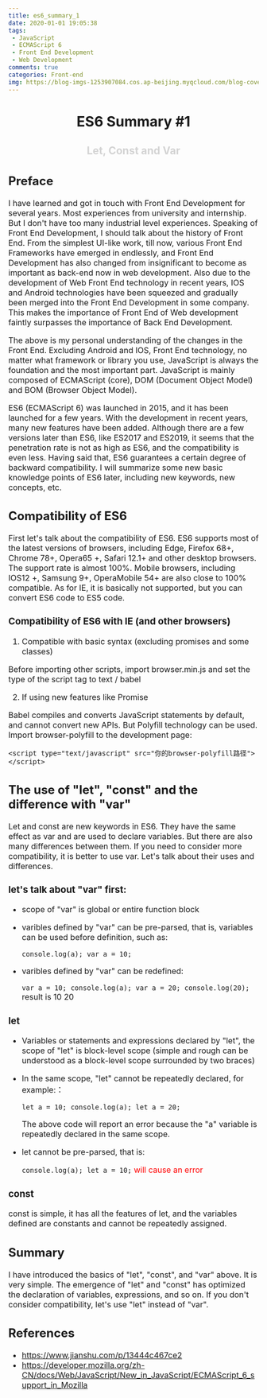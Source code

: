 ```yaml
---
title: es6_summary_1
date: 2020-01-01 19:05:38
tags: 
 - JavaScript
 - ECMAScript 6
 - Front End Development
 - Web Development
comments: true
categories: Front-end
img: https://blog-imgs-1253907084.cos.ap-beijing.myqcloud.com/blog-cover-imgs/frontend-js-article1.jpeg
---
```

<center> <h1>ES6 Summary #1</h1> </center>
<center> <h2> <font color = lightgray>Let, Const and Var</font> </h2> </center>

<font size = 3>

## Preface

I have learned and got in touch with Front End Development for several years. Most experiences from university and internship. But I don't have too many industrial level experiences. Speaking of Front End Development, I should talk about the history of Front End. From the simplest UI-like work, till now, various Front End Frameworks have emerged in endlessly, and Front End Development has also changed from insignificant to become as important as back-end now in web development. Also due to the development of Web Front End technology in recent years, IOS and Android technologies have been squeezed and gradually been merged into the Front End Development in some company. This makes the importance of Front End of Web development faintly surpasses the importance of Back End Development.

The above is my personal understanding of the changes in the Front End. Excluding Android and IOS, Front End technology, no matter what framework or library you use, JavaScript is always the foundation and the most important part. JavaScript is mainly composed of ECMAScript (core), DOM (Document Object Model) and BOM (Browser Object Model).

ES6 (ECMAScript 6) was launched in 2015, and it has been launched for a few years. With the development in recent years, many new features have been added. Although there are a few versions later than ES6, like ES2017 and ES2019, it seems that the penetration rate is not as high as ES6, and the compatibility is even less. Having said that, ES6 guarantees a certain degree of backward compatibility. I will summarize some new basic knowledge points of ES6 later, including new keywords, new concepts, etc.

## Compatibility of ES6

First let's talk about the compatibility of ES6. ES6 supports most of the latest versions of browsers, including Edge, Firefox 68+, Chrome 78+, Opera65 +, Safari 12.1+ and other desktop browsers. The support rate is almost 100%. Mobile browsers, including IOS12 +, Samsung 9+, OperaMobile 54+ are also close to 100% compatible. As for IE, it is basically not supported, but you can convert ES6 code to ES5 code.

### Compatibility of ES6 with IE (and other browsers)

1. Compatible with basic syntax (excluding promises and some classes)

Before importing other scripts, import browser.min.js and set the type of the script tag to text / babel

2. If using new features like Promise

Babel compiles and converts JavaScript statements by default, and cannot convert new APIs. But Polyfill technology can be used. Import browser-polyfill to the development page:

	<script type="text/javascript" src="你的browser-polyfill路径"></script>

## The use of "let", "const" and the difference with "var"

Let and const are new keywords in ES6. They have the same effect as var and are used to declare variables. But there are also many differences between them. If you need to consider more compatibility, it is better to use var. Let's talk about their uses and differences.

### let's talk about "var" first:

- scope of "var" is global or entire function block
- varibles defined by "var" can be pre-parsed, that is, variables can be used before definition, such as:

	`console.log(a); var a = 10;`
- varibles defined by "var" can be redefined:

	`var a = 10; console.log(a); var a = 20; console.log(20);` result is 10 20

### let

- Variables or statements and expressions declared by "let", the scope of "let" is block-level scope (simple and rough can be understood as a block-level scope surrounded by two braces)
- In the same scope, "let" cannot be repeatedly declared, for example:：

	`let a = 10; console.log(a); let a = 20;` 
	
	The above code will report an error because the "a" variable is repeatedly declared in the same scope.
- let cannot be pre-parsed, that is:

	`console.log(a); let a = 10;` <font color="red">will cause an error</font>
	
### const

const is simple, it has all the features of let, and the variables defined are constants and cannot be repeatedly assigned.

## Summary

I have introduced the basics of "let", "const", and "var" above. It is very simple. The emergence of "let" and "const" has optimized the declaration of variables, expressions, and so on. If you don't consider compatibility, let's use "let" instead of "var".
	
## References

+ https://www.jianshu.com/p/13444c467ce2
+ https://developer.mozilla.org/zh-CN/docs/Web/JavaScript/New_in_JavaScript/ECMAScript_6_support_in_Mozilla

</font>